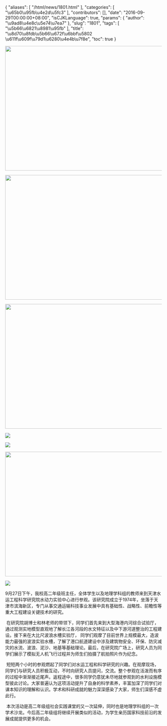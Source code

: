 {
    "aliases": [
        "/html/news/1801.html"
    ],
    "categories": [
        "\u65b0\u95fb\u4e2d\u5fc3"
    ],
    "contributors": [],
    "date": "2016-09-29T00:00:00+08:00",
    "isCJKLanguage": true,
    "params": {
        "author": "\u9ad8\u4e8c\u5e74\u7ea7"
    },
    "slug": "1801",
    "tags": [
        "\u5b66\u6821\u8981\u95fb"
    ],
    "title": "\u8d70\u8fdb\u5b66\u672f\u6bbf\u5802  \u611f\u609f\u79d1\u6280\u4e4b\u7f8e",
    "toc": true
}


<img
    src="https://cdn.tfls.online/mirror/full/b3873c73152486007b3f2a0c2eba494440bbdcfe.jpg"
    style="display:block;margin-left:auto;margin-right:auto;"
    decoding="async"
    fetchpriority="auto"
    loading="lazy"
    height="400"
    width="600"
/>





<img
    src="https://cdn.tfls.online/mirror/full/0c5ffeb1a20c29ed0896c19a37790c91d60fb3b8.jpg"
    style="display:block;margin-left:auto;margin-right:auto;"
    decoding="async"
    fetchpriority="auto"
    loading="lazy"
    height="400"
    width="600"
/>





<img
    src="https://cdn.tfls.online/mirror/full/ea8543c1bff1fbcff925a6d1611a7ce8b3e84312.jpg"
    style="display:block;margin-left:auto;margin-right:auto;"
    decoding="async"
    fetchpriority="auto"
    loading="lazy"
    height="400"
    width="600"
/>





<img
    src="http://www.tfls.cn/images/160929/7-16092ZG919193.jpg"
    style="display:block;margin-left:auto;margin-right:auto;"
    decoding="async"
    fetchpriority="auto"
    loading="lazy"
/>





<img
    src="http://www.tfls.cn/images/160929/7-16092ZG920311.jpg"
    style="display:block;margin-left:auto;margin-right:auto;"
    decoding="async"
    fetchpriority="auto"
    loading="lazy"
/>





<img
    src="https://cdn.tfls.online/mirror/full/97cbc7e5d193c016b1c4dc06d5c1bba1f4d756a7.jpg"
    style="display:block;margin-left:auto;margin-right:auto;"
    decoding="async"
    fetchpriority="auto"
    loading="lazy"
    height="400"
    width="600"
/>





<img
    src="http://www.tfls.cn/images/160929/7-16092ZG91Va.jpg"
    style="display:block;margin-left:auto;margin-right:auto;"
    decoding="async"
    fetchpriority="auto"
    loading="lazy"
/>







9月27日下午，我校高二年级班主任，全体学生以及地理学科组的教师来到天津水运工程科学研究院水动力实验中心进行参观。该研究院成立于1974年，坐落于天津市滨海新区，专门从事交通运输科技事业发展中具有基础性、战略性、前瞻性等重大工程建设关键技术的研究。




 在研究院胡博士和林老师的带领下，同学们首先来到大型海港内河综合试验厅，通过观测实地模型直观地了解长江各河段的水文特征以及中下游河道整治的工程建设。接下来在大比尺波浪水槽实验厅， 同学们观摩了目前世界上规模最大，造波能力最强的波浪实验水槽，了解了港口航道建设中涉及建筑物安全、环保、防灾减灾的水流、波浪、泥沙、地基等基础理论。最后，在研究院广场上，研究人员为同学们展示了模拟无人机飞行过程并为师生们拍摄了航拍照片作为纪念。




 短短两个小时的参观燃起了同学们对水运工程和科学研究的兴趣。在观摩现场，同学们与研究人员积极互动，不时向研究人员提问，交流。整个参观在活泼而有序的过程中渐渐接近尾声。返程途中，很多同学仍意犹未尽地就参观到的水利设施模型彼此讨论。大家普遍认为这项活动提升了自身的科学素养，丰富加深了同学们对课本知识的理解和认识。学术和科研成就的魅力深深感染了大家，师生们深感不虚此行。




 本次活动是高二年级组社会实践课堂的又一次延伸，同时也是地理学科组的一次学术沙龙。今后高二年级组将继续开展类似的活动，为学生亲历国家科技前沿的发展成就提供更多的机会。




  



